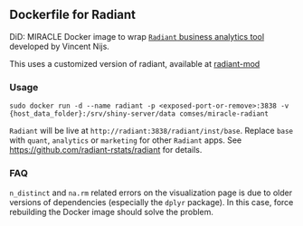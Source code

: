 ## Dockerfile for Radiant

DiD: MIRACLE Docker image to wrap [`Radiant` business analytics tool](http://radiant-rstats.github.io/docs/) developed by Vincent Nijs.

This uses a customized version of radiant, available at [radiant-mod](https://github.com/warmdev/radiant-mod)

### Usage

```
sudo docker run -d --name radiant -p <exposed-port-or-remove>:3838 -v {host_data_folder}:/srv/shiny-server/data comses/miracle-radiant
```

`Radiant` will be live at `http://radiant:3838/radiant/inst/base`. Replace `base` with `quant`, `analytics` or `marketing` for other `Radiant` apps. See https://github.com/radiant-rstats/radiant for details.


### FAQ
`n_distinct` and `na.rm` related errors on the visualization page is due to older versions of dependencies (especially the `dplyr` package). In this case, force rebuilding the Docker image should solve the problem.
